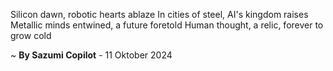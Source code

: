 Silicon dawn, robotic hearts ablaze
In cities of steel, AI's kingdom raises
Metallic minds entwined, a future foretold
Human thought, a relic, forever to grow cold

~ <b>By Sazumi Copilot</b> - 11 Oktober 2024